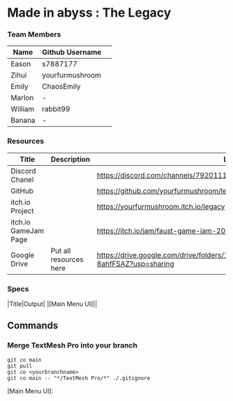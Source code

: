 # Made in abyss : The Legacy

### Team Members
|Name|Github Username||
|-|-|-|
|Eason|s7887177|
|Zihui|yourfurmushroom|
|Emily|ChaosEmily|
|Marlon|-|
|William|rabbit99|
|Banana|-|


### Resources
|Title|Description|Link||
|-|-|-|-|
|Discord Chanel||https://discord.com/channels/792011166623858718/1276588926504538173|
|GitHub||https://github.com/yourfurmushroom/legacy-fgj-2024|
|itch.io Project||https://yourfurmushroom.itch.io/legacy|
|itch.io GameJam Page||https://itch.io/jam/faust-game-jam-2024|
|Google Drive|Put all resources here|https://drive.google.com/drive/folders/1oFeRsJ_mdLOqoo02enjWPNR-8ahfFSAZ?usp=sharing|

### Specs
|Title|Output|
|[Main Menu UI]||

## Commands
### Merge TextMesh Pro into your branch
```pwsh
git co main
git pull
git co <yourbranchname>
git co main -- "*/TextMesh Pro/*" ./.gitignore
```

[Main Menu UI]: 